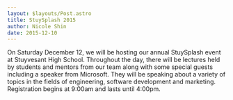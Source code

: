 ```yaml
---
layout: $layouts/Post.astro
title: StuySplash 2015
author: Nicole Shin
date: 2015-12-10
---
```

On Saturday December 12, we will be hosting our annual StuySplash event at Stuyvesant High School. Throughout the day, there will be lectures held by students and mentors from our team along with some special guests including a speaker from Microsoft. They will be speaking about a variety of topics in the fields of engineering, software development and marketing. Registration begins at 9:00am and lasts until 4:00pm.